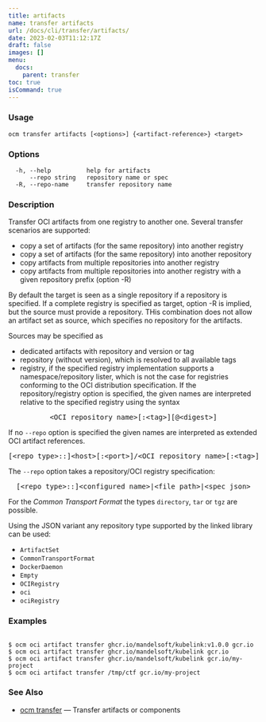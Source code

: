 ```yaml
---
title: artifacts
name: transfer artifacts
url: /docs/cli/transfer/artifacts/
date: 2023-02-03T11:12:17Z
draft: false
images: []
menu:
  docs:
    parent: transfer
toc: true
isCommand: true
---
```

### Usage

```
ocm transfer artifacts [<options>] {<artifact-reference>} <target>
```

### Options

```
  -h, --help          help for artifacts
      --repo string   repository name or spec
  -R, --repo-name     transfer repository name
```

### Description


Transfer OCI artifacts from one registry to another one.
Several transfer scenarios are supported:
- copy a set of artifacts (for the same repository) into another registry
- copy a set of artifacts (for the same repository) into another repository
- copy artifacts from multiple repositories into another registry
- copy artifacts from multiple repositories into another registry with a given repository prefix (option -R)

By default the target is seen as a single repository if a repository is specified.
If a complete registry is specified as target, option -R is implied, but the source
must provide a repository. THis combination does not allow an artifact set as source, which
specifies no repository for the artifacts.

Sources may be specified as
- dedicated artifacts with repository and version or tag
- repository (without version), which is resolved to all available tags
- registry, if the specified registry implementation supports a namespace/repository lister,
  which is not the case for registries conforming to the OCI distribution specification.
If the repository/registry option is specified, the given names are interpreted
relative to the specified registry using the syntax

<center>
    <pre>&lt;OCI repository name>[:&lt;tag>][@&lt;digest>]</pre>
</center>

If no <code>--repo</code> option is specified the given names are interpreted 
as extended OCI artifact references.

<center>
    <pre>[&lt;repo type>::]&lt;host>[:&lt;port>]/&lt;OCI repository name>[:&lt;tag>][@&lt;digest>]</pre>
</center>

The <code>--repo</code> option takes a repository/OCI registry specification:

<center>
    <pre>[&lt;repo type>::]&lt;configured name>|&lt;file path>|&lt;spec json></pre>
</center>

For the *Common Transport Format* the types <code>directory</code>,
<code>tar</code> or <code>tgz</code> are possible.

Using the JSON variant any repository type supported by the 
linked library can be used:
- `ArtifactSet`
- `CommonTransportFormat`
- `DockerDaemon`
- `Empty`
- `OCIRegistry`
- `oci`
- `ociRegistry`


### Examples

```

$ ocm oci artifact transfer ghcr.io/mandelsoft/kubelink:v1.0.0 gcr.io
$ ocm oci artifact transfer ghcr.io/mandelsoft/kubelink gcr.io
$ ocm oci artifact transfer ghcr.io/mandelsoft/kubelink gcr.io/my-project
$ ocm oci artifact transfer /tmp/ctf gcr.io/my-project

```

### See Also

* [ocm transfer](/docs/cli/transfer)	 &mdash; Transfer artifacts or components

